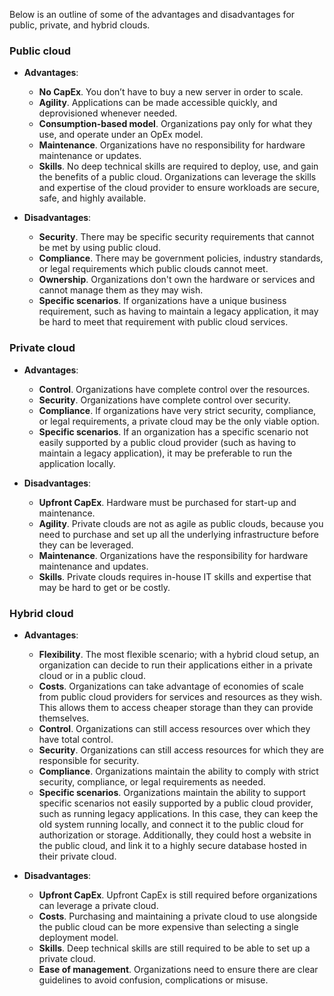 
Below is an outline of some of the advantages and disadvantages for public, private, and hybrid clouds.

### Public cloud

- **Advantages**:
    - **No CapEx**. You don’t have to buy a new server in order to scale.
    - **Agility**. Applications can be made accessible quickly, and deprovisioned whenever needed.
    - **Consumption-based model**. Organizations pay only for what they use, and operate under an OpEx model.
    - **Maintenance**. Organizations have no responsibility for hardware maintenance or updates.
    - **Skills**. No deep technical skills are required to deploy, use, and gain the benefits of a public cloud. Organizations can leverage the skills and expertise of the cloud provider to ensure workloads are secure, safe, and highly available.

- **Disadvantages**:
    - **Security**. There may be specific security requirements that cannot be met by using public cloud.
    - **Compliance**. There may be government policies, industry standards, or legal requirements which public clouds cannot meet.
    - **Ownership**. Organizations don't own the hardware or services and cannot manage them as they may wish. 
    - **Specific scenarios**. If organizations have a unique business requirement, such as having to maintain a legacy application, it may be hard to meet that requirement with public cloud services.




### Private cloud


- **Advantages**:
    - **Control**. Organizations have complete control over the resources.
    - **Security**. Organizations have complete control over security.
    - **Compliance**. If organizations have very strict security, compliance, or legal requirements, a private cloud may be the only viable option.
    - **Specific scenarios**. If an organization has a specific scenario not easily supported by a public cloud provider (such as having to maintain a legacy application), it may be preferable to run the application locally.

- **Disadvantages**:
    - **Upfront CapEx**. Hardware must be purchased for start-up and maintenance.
    - **Agility**. Private clouds are not as agile as public clouds, because you need to purchase and set up all the underlying infrastructure before they can be leveraged.
    - **Maintenance**. Organizations have the responsibility for hardware maintenance and updates.
    - **Skills**. Private clouds requires in-house IT skills and expertise that may be hard to get or be costly.



### Hybrid cloud


- **Advantages**:
    - **Flexibility**. The most flexible scenario; with a hybrid cloud setup, an organization can decide to run their applications either in a private cloud or in a public cloud.  
    - **Costs**. Organizations can take advantage of economies of scale from public cloud providers for services and resources as they wish. This allows them to access cheaper storage than they can provide themselves.
    - **Control**. Organizations can still access resources over which they have total control.
    - **Security**. Organizations can still access resources for which they are responsible for security.
    - **Compliance**. Organizations maintain the ability to comply with strict security, compliance, or legal requirements as needed.
    - **Specific scenarios**. Organizations maintain the ability to support specific scenarios not easily supported by a public cloud provider, such as running legacy applications. In this case, they can keep the old system running locally, and connect it to the public cloud for authorization or storage. Additionally, they could host a website in the public cloud, and link it to a highly secure database hosted in their private cloud.


- **Disadvantages**:
    - **Upfront CapEx**. Upfront CapEx is still required before organizations can leverage a private cloud.
    - **Costs**. Purchasing and maintaining a private cloud to use alongside the public cloud can be more expensive than selecting a single deployment model.  
    - **Skills**. Deep technical skills are still required to be able to set up a private cloud.
    - **Ease of management**. Organizations need to ensure there are clear guidelines to avoid confusion, complications or misuse.

